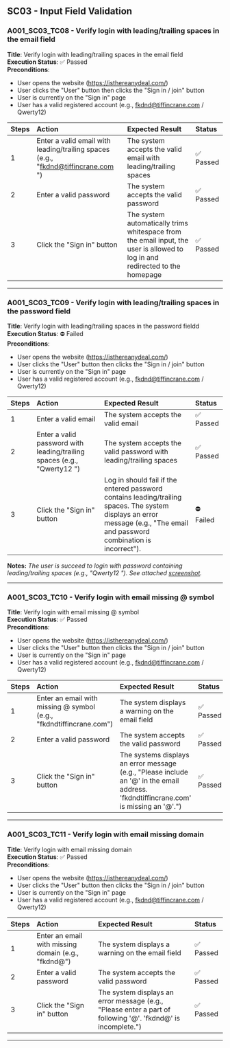 ## SC03 - Input Field Validation

### A001_SC03_TC08 - Verify login with leading/trailing spaces in the email field
**Title**: Verify login with leading/trailing spaces in the email field <br>
**Execution Status**: ✅ Passed <br>
**Preconditions**: 
- User opens the website (https://isthereanydeal.com/)
- User clicks the "User" button then clicks the "Sign in / join" button
- User is currently on the "Sign in" page
- User has a valid registered account (e.g., fkdnd@tiffincrane.com / Qwerty12)

| Steps | Action | Expected Result | Status |
| :--- | :--- | :--- |:--- |
| 1 | Enter a valid email with leading/trailing spaces (e.g., "fkdnd@tiffincrane.com ") | The system accepts the valid email with leading/trailing spaces  | ✅ Passed |
| 2 | Enter a valid password | The system accepts the valid password | ✅ Passed |
| 3 | Click the "Sign in" button | The system automatically trims whitespace from the email input, the user is allowed to log in and redirected to the homepage | ✅ Passed |

---

### A001_SC03_TC09 - Verify login with leading/trailing spaces in the password field
**Title**: Verify login with leading/trailing spaces in the password fieldd <br>
**Execution Status**: ⛔ Failed <br>
**Preconditions**: 
- User opens the website (https://isthereanydeal.com/)
- User clicks the "User" button then clicks the "Sign in / join" button
- User is currently on the "Sign in" page
- User has a valid registered account (e.g., fkdnd@tiffincrane.com / Qwerty12)

| Steps | Action | Expected Result | Status |
| :--- | :--- | :--- |:--- |
| 1 | Enter a valid email | The system accepts the valid email | ✅ Passed |
| 2 | Enter a valid password with leading/trailing spaces (e.g., "Qwerty12 ") | The system accepts the valid password with leading/trailing spaces | ✅ Passed |
| 3 | Click the "Sign in" button | Log in should fail if the entered password contains leading/trailing spaces. The system displays an error message (e.g., "The email and password combination is incorrect"). | ⛔ Failed |

**Notes:** *The user is succeed to login with password containing leading/trailing spaces (e.g., "Qwerty12 "). See attached [screenshot](https://github.com/nezucode/ManualTesting-IsThereAnyDeals-LoginTestCases/blob/main/screenshots/ISTAD_A001_TC09_PasswordWithLeadingTrailingSpaces.png).*

---

### A001_SC03_TC10 - Verify login with email missing @ symbol
**Title**: Verify login with email missing @ symbol <br>
**Execution Status**: ✅ Passed <br>
**Preconditions**: 
- User opens the website (https://isthereanydeal.com/)
- User clicks the "User" button then clicks the "Sign in / join" button
- User is currently on the "Sign in" page
- User has a valid registered account (e.g., fkdnd@tiffincrane.com / Qwerty12)

| Steps | Action | Expected Result | Status |
| :--- | :--- | :--- |:--- |
| 1 | Enter an email with missing @ symbol (e.g., "fkdndtiffincrane.com") | The system displays a warning on the email field  | ✅ Passed |
| 2 | Enter a valid password | The system accepts the valid password | ✅ Passed |
| 3 | Click the "Sign in" button | The systems displays an error message (e.g., "Please include an '@' in the email address. 'fkdndtiffincrane.com' is missing an '@'.") | ✅ Passed |

---

### A001_SC03_TC11 - Verify login with email missing domain
**Title**: Verify login with email missing domain <br>
**Execution Status**: ✅ Passed <br>
**Preconditions**: 
- User opens the website (https://isthereanydeal.com/)
- User clicks the "User" button then clicks the "Sign in / join" button
- User is currently on the "Sign in" page
- User has a valid registered account (e.g., fkdnd@tiffincrane.com / Qwerty12)

| Steps | Action | Expected Result | Status |
| :--- | :--- | :--- |:--- |
| 1 | Enter an email with missing domain (e.g., "fkdnd@") | The system displays a warning on the email field  | ✅ Passed |
| 2 | Enter a valid password | The system accepts the valid password | ✅ Passed |
| 3 | Click the "Sign in" button | The system displays an error message (e.g., "Please enter a part of following '@'. 'fkdnd@' is incomplete.") | ✅ Passed |

---
